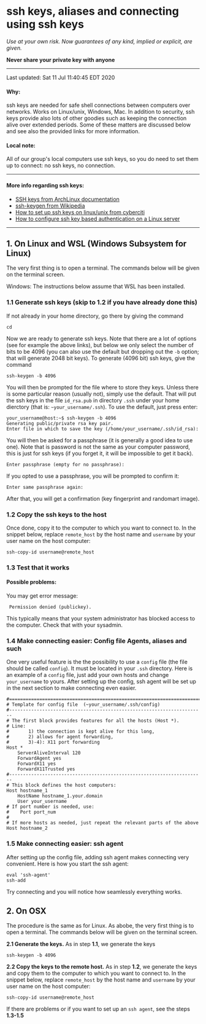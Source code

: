 # ssh keys, aliases and connecting using ssh keys

_Use at your own risk. Now guarantees of any kind, implied or explicit, are given._

**Never share your private key with anyone**

---

Last updated: Sat 11 Jul 11:40:45 EDT 2020

#### Why: 
ssh keys are needed for safe shell connections between computers over networks. Works on Linux/unix, Windows, Mac. In addition to security, ssh keys provide also lots of other goodies such as keeping the connection alive over extended periods. Some of these matters are discussed below and see also the provided links for more information. 

#### Local note:
All of our group's local computers use ssh keys, so you do need to set them up to connect: no ssh keys, no connection.



------

#### More info regarding ssh keys: 
- [SSH keys from ArchLinux documentation](https://wiki.archlinux.org/index.php/SSH_keys)
- [ssh-keygen from Wikipedia](https://en.wikipedia.org/wiki/Ssh-keygen)
- [How to set up ssh keys on linux/unix from cyberciti](https://www.cyberciti.biz/faq/how-to-set-up-ssh-keys-on-linux-unix/)
- [How to configure ssh key based authentication on a Linux server](https://www.digitalocean.com/community/tutorials/how-to-configure-ssh-key-based-authentication-on-a-linux-server)

-----

## 1. On Linux and WSL (Windows Subsystem for Linux)
[](#lnx)

The very first thing is to open a terminal. The commands below will be given on the terminal screen.

Windows: The instructions below assume that WSL has been installed.

### 1.1 Generate ssh keys (skip to 1.2 if you have already done this)
If not already in your home directory, go there by giving the command
```
cd
```
Now we are ready to generate ssh keys. Note that there are a lot of options (see for example the above links), but below we only select the number of bits to be 4096 (you can also use the default but dropping out the `-b` option; that will generate 2048 bit keys). To generate (4096 bit) ssh keys, give the command
```
ssh-keygen -b 4096
```
You will then be prompted for the file where to store they keys. Unless there is some particular reason (usually not), simply use the default. That will put the ssh keys in the file `id_rsa.pub` in directory `.ssh` under your home dierctory (that is: `~your_username/.ssh`). To use the default, just press enter:
```
your_username@host:~$ ssh-keygen -b 4096
Generating public/private rsa key pair.
Enter file in which to save the key (/home/your_username/.ssh/id_rsa): 
```
You will then be asked for a passphrase (it is generally a good idea to use one). Note that is password is not the same as your computer password, this is just for ssh keys (if you forget it, it will be impossible to get it back). 
```
Enter passphrase (empty for no passphrase): 
```
If you opted to use a passphrase, you will be prompted to confirm it:
```
Enter same passphrase again: 
```
After that, you will get a confirmation (key fingerprint and randomart image).

### 1.2 Copy the ssh keys to the host
Once done, copy it to the computer to which you want to connect to. In the snippet below, replace `remote_host` by the host name and `username` by your user name on the host computer:
```
ssh-copy-id username@remote_host
```
### 1.3 Test that it works
#### Possible problems:
You may get error message:
```
 Permission denied (publickey).
``` 
This typically means that your system administrator has blocked access to the computer. Check that with your sysadmin.


### 1.4 Make connecting easier: Config file Agents, aliases and such
One very useful feature is the the possibility to use a `config` file (the file should be called `config`). It must be located in your `.ssh` directory. Here is an example of a `config` file, just add your own hosts and change `your_username` to yours. After setting up the config, ssh agent will be set up in the next section to make connecting even easier.
```
#=======================================================================
# Template for config file  (~your_username/.ssh/config)
#-----------------------------------------------------------------------
# The first block provides features for all the hosts (Host *).
# Line: 
#       1) the connection is kept alive for this long,
#       2) allows for agent forwarding, 
#       3)-4): X11 port forwarding
Host *
    ServerAliveInterval 120
    ForwardAgent yes
    ForwardX11 yes
    ForwardX11Trusted yes
#-----------------------------------------------------------------------    
# This block defines the host computers:    
Host hostname_1
    HostName hostname_1.your.domain
    User your_username
# If port number is needed, use:
#    Port port_num
#
# If more hosts as needed, just repeat the relevant parts of the above
Host hostname_2

```

### 1.5 Make connecting easier: ssh agent
After setting up the config file, adding ssh agent makes connecting very convenient. Here is how you start the ssh agent:

```
eval 'ssh-agent'
ssh-add
```
Try connecting and you will notice how seamlessly everything works.

## 2. On OSX

The procedure is the same as for Linux. As abobe, the very first thing is to open a terminal. The commands below will be given on the terminal screen.

**2.1 Generate the keys.** As in step **1.1**, we generate the keys

```
ssh-keygen -b 4096
```

**2.2 Copy the keys to the remote host.** As in step **1.2**, we generate the keys and copy them to the computer to which you want to connect to. In the snippet below, replace `remote_host` by the host name and `username` by your user name on the host computer:
```
ssh-copy-id username@remote_host
```

If there are problems or if you want to set up an `ssh agent`, see the steps **1.3-1.5**
